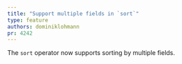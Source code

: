 ```yaml
---
title: "Support multiple fields in `sort`"
type: feature
authors: dominiklohmann
pr: 4242
---
```


The `sort` operator now supports sorting by multiple fields.
